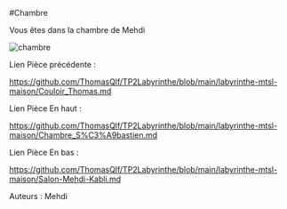 #Chambre

Vous êtes dans la chambre de Mehdi

![chambre](https://user-images.githubusercontent.com/115085495/197849596-370a2265-20aa-4b5e-93c2-062b58b9fb60.png)

Lien Pièce précédente :
 
https://github.com/ThomasQlf/TP2Labyrinthe/blob/main/labyrinthe-mtsl-maison/Couloir_Thomas.md

Lien Pièce En haut :

https://github.com/ThomasQlf/TP2Labyrinthe/blob/main/labyrinthe-mtsl-maison/Chambre_S%C3%A9bastien.md

Lien Pièce En bas : 

https://github.com/ThomasQlf/TP2Labyrinthe/blob/main/labyrinthe-mtsl-maison/Salon-Mehdi-Kabli.md


Auteurs : Mehdi
